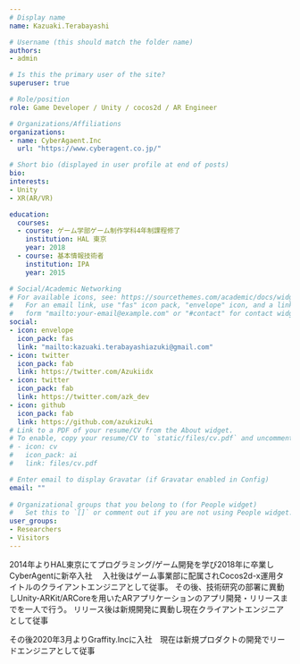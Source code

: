 ```yaml
---
# Display name
name: Kazuaki.Terabayashi

# Username (this should match the folder name)
authors:
- admin

# Is this the primary user of the site?
superuser: true

# Role/position
role: Game Developer / Unity / cocos2d / AR Engineer

# Organizations/Affiliations
organizations:
- name: CyberAgaent.Inc
  url: "https://www.cyberagent.co.jp/"

# Short bio (displayed in user profile at end of posts)
bio:
interests:
- Unity
- XR(AR/VR)

education:
  courses:
  - course: ゲーム学部ゲーム制作学科4年制課程修了
    institution: HAL 東京
    year: 2018
  - course: 基本情報技術者
    institution: IPA
    year: 2015

# Social/Academic Networking
# For available icons, see: https://sourcethemes.com/academic/docs/widgets/#icons
#   For an email link, use "fas" icon pack, "envelope" icon, and a link in the
#   form "mailto:your-email@example.com" or "#contact" for contact widget.
social:
- icon: envelope
  icon_pack: fas
  link: "mailto:kazuaki.terabayashiazuki@gmail.com"
- icon: twitter
  icon_pack: fab
  link: https://twitter.com/Azukiidx
- icon: twitter
  icon_pack: fab
  link: https://twitter.com/azk_dev
- icon: github
  icon_pack: fab
  link: https://github.com/azukizuki
# Link to a PDF of your resume/CV from the About widget.
# To enable, copy your resume/CV to `static/files/cv.pdf` and uncomment the lines below.  
# - icon: cv
#   icon_pack: ai
#   link: files/cv.pdf

# Enter email to display Gravatar (if Gravatar enabled in Config)
email: ""
  
# Organizational groups that you belong to (for People widget)
#   Set this to `[]` or comment out if you are not using People widget.  
user_groups:
- Researchers
- Visitors
---
```


2014年よりHAL東京にてプログラミング/ゲーム開発を学び2018年に卒業しCyberAgentに新卒入社　
入社後はゲーム事業部に配属されCocos2d-x運用タイトルのクライアントエンジニアとして従事。
その後、技術研究の部署に異動しUnity-ARKit/ARCoreを用いたARアプリケーションのアプリ開発・リリースまでを一人で行う。
リリース後は新規開発に異動し現在クライアントエンジニアとして従事

その後2020年3月よりGraffity.Incに入社　現在は新規プロダクトの開発でリードエンジニアとして従事
